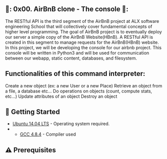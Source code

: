 ##  🥇: 0x00. AirBnB clone - The console 🥇:
     
The RESTful API is the third segment of the AirBnB project at ALX software engineering  School that will collectively cover fundamental concepts of higher level programming. The goal  of AirBnB project is to eventually deploy our server a simple copy of the AirBnB Website(HBnB). A RESTful API is created in this segment to manage requests for the  AirBnB(HBnB) website.
In this project, we will be developing the console for our airbnb project. This console will be written in Python3 and will be used for communication between our webapp, static content, databases, and filesystem.


 ## Functionalities of this command interpreter:


Create a new object (ex: a new User or a new Place)
Retrieve an object from a file, a database etc...
Do operations on objects (count, compute stats, etc...)
Update attributes of an object
Destroy an object

## :running: Getting Started


* [Ubuntu 14.04 LTS](http://releases.ubuntu.com/14.04/) - Operating system required.
* * [GCC 4.8.4](https://gcc.gnu.org/gcc-4.8/) - Compiler used


## :warning: Prerequisites


